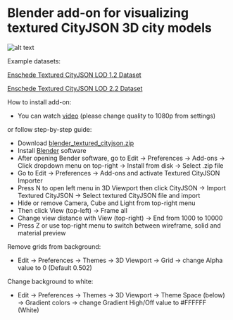 # Blender add-on for visualizing textured CityJSON 3D city models

![alt text](blender.png)

Example datasets:

[Enschede Textured CityJSON LOD 1.2 Dataset](https://drive.usercontent.google.com/download?id=1HIomrzAQiEE0HgpGLyZ2UbNrG80UVYRA)

[Enschede Textured CityJSON LOD 2.2 Dataset](https://drive.usercontent.google.com/download?id=1OY5vqxYPPgQzs0H7ISwHZxJY841BE98u)

How to install add-on:

- You can watch [video](https://drive.google.com/file/d/19cG-ptgJLJb3qyrRvlm3SbPwlwd2GsIh/view) (please change quality to 1080p from settings)

or follow step-by-step guide:

- Download [blender_textured_cityjson.zip](blender_textured_cityjson.zip)
- Install [Blender](https://www.blender.org/download/lts/4-5/) software
- After opening Bender software, go to Edit → Preferences → Add-ons → Click dropdown menu on top-right → Install from disk → Select .zip file
- Go to Edit → Preferences → Add-ons and activate Textured CityJSON Importer
- Press N to open left menu in 3D Viewport then click CityJSON → Import Textured CityJSON → Select textured CityJSON file and import
- Hide or remove Camera, Cube and Light from top-right menu
- Then click View (top-left) → Frame all
- Change view distance with View (top-right) → End from 1000 to 10000
- Press Z or use top-right menu to switch between wireframe, solid and material preview

Remove grids from background:
- Edit → Preferences → Themes → 3D Viewport → Grid → change Alpha value to 0 (Default 0.502)

Change background to white:
- Edit → Preferences → Themes → 3D Viewport → Theme Space (below) → Gradient colors → change Gradient High/Off value to #FFFFFF (White)

